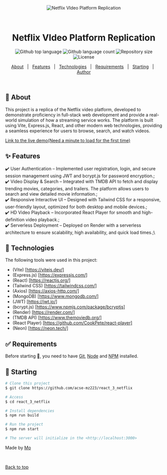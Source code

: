 <div align="center" id="top"> 
  <img src="./.github/app.gif" alt="Netflix VIdeo Platform Replication" />

  &#xa0;

  <!-- <a href="https://react_3_netflix.netlify.app">Demo</a> -->
</div>

<h1 align="center">Netflix VIdeo Platform Replication</h1>

<p align="center">
  <img alt="Github top language" src="https://img.shields.io/github/languages/top/acse-mz223/react_3_netflix?color=56BEB8">

  <img alt="Github language count" src="https://img.shields.io/github/languages/count/acse-mz223/react_3_netflix?color=56BEB8">

  <img alt="Repository size" src="https://img.shields.io/github/repo-size/acse-mz223/react_3_netflix?color=56BEB8">

  <img alt="License" src="https://img.shields.io/github/license/acse-mz223/react_3_netflix?color=56BEB8">

  <!-- <img alt="Github issues" src="https://img.shields.io/github/issues/acse-mz223/react_3_netflix?color=56BEB8" /> -->

  <!-- <img alt="Github forks" src="https://img.shields.io/github/forks/acse-mz223/react_3_netflix?color=56BEB8" /> -->

  <!-- <img alt="Github stars" src="https://img.shields.io/github/stars/acse-mz223/react_3_netflix?color=56BEB8" /> -->
</p>

<!-- Status -->

<!-- <h4 align="center"> 
	🚧  React_3_netflix 🚀 Under construction...  🚧
</h4> 

<hr> -->

<p align="center">
  <a href="#dart-about">About</a> &#xa0; | &#xa0; 
  <a href="#sparkles-features">Features</a> &#xa0; | &#xa0;
  <a href="#rocket-technologies">Technologies</a> &#xa0; | &#xa0;
  <a href="#white_check_mark-requirements">Requirements</a> &#xa0; | &#xa0;
  <a href="#checkered_flag-starting">Starting</a> &#xa0; | &#xa0;
  <!-- <a href="#memo-license">License</a> &#xa0; | &#xa0; -->
  <a href="https://github.com/acse-mz223" target="_blank">Author</a>
</p>

<br>

## :dart: About ##

This project is a replica of the Netflix video platform, developed to demonstrate proficiency in full-stack web development and provide a real-world simulation of how a streaming service works. The platform is built using Vite, Express.js, React, and other modern web technologies, providing a seamless experience for users to browse, search, and watch videos.

<a href="https://react-3-netflix.onrender.com" target="_blank">Link to the live demo(Need a minute to load for the first time)</a>

## :sparkles: Features ##

:heavy_check_mark: User Authentication – Implemented user registration, login, and secure session management using JWT and bcrypt.js for password encryption.;\
:heavy_check_mark: Video Display & Search – Integrated with TMDB API to fetch and display trending movies, categories, and trailers. The platform allows users to search and view detailed movie information.;\
:heavy_check_mark: Responsive Interactive UI – Designed with Tailwind CSS for a responsive, user-friendly layout, optimized for both desktop and mobile devices.;\
:heavy_check_mark: HD Video Playback – Incorporated React Player for smooth and high-definition video playback.;\
:heavy_check_mark: Serverless Deployment – Deployed on Render with a serverless architecture to ensure scalability, high availability, and quick load times.;\

## :rocket: Technologies ##

The following tools were used in this project:

- (Vite) [https://vitejs.dev/]
- (Express.js) [https://expressjs.com/]
- (React) [https://reactjs.org/]
- (Tailwind CSS) [https://tailwindcss.com/]
- (Axios) [https://axios-http.com/]
- (MongoDB) [https://www.mongodb.com/]
- (JWT) [https://jwt.io/]
- (bcrypt.js) [https://www.npmjs.com/package/bcryptjs]
- (Render) [https://render.com/]
- (TMDB API) [https://www.themoviedb.org/]
- (React Player) [https://github.com/CookPete/react-player]
- (Neon) [https://neon.tech/]

## :white_check_mark: Requirements ##

Before starting :checkered_flag:, you need to have [Git](https://git-scm.com), [Node](https://nodejs.org/en/) and [NPM](https://www.npmjs.com/) installed.

## :checkered_flag: Starting ##

```bash
# Clone this project
$ git clone https://github.com/acse-mz223/react_3_netflix

# Access
$ cd react_3_netflix

# Install dependencies
$ npm run build

# Run the project
$ npm run start 

# The server will initialize in the <http://localhost:3000>
```

<!-- ## :memo: License ##

This project is under license from MIT. For more details, see the [LICENSE](LICENSE.md) file. -->


Made by <a href="https://github.com/acse-mz223" target="_blank">Mo</a>

&#xa0;

<a href="#top">Back to top</a>
